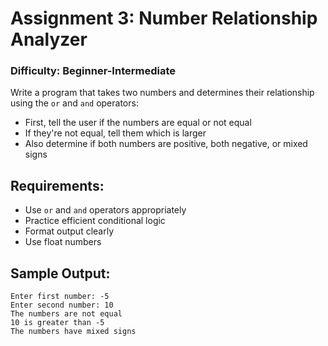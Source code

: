 # Assignment 3: Number Relationship Analyzer
### Difficulty: Beginner-Intermediate
Write a program that takes two numbers and determines their relationship using the `or` and `and` operators:

- First, tell the user if the numbers are equal or not equal
- If they're not equal, tell them which is larger
- Also determine if both numbers are positive, both negative, or mixed signs

## Requirements:

- Use `or` and `and` operators appropriately
- Practice efficient conditional logic
- Format output clearly
- Use float numbers

## Sample Output:
```
Enter first number: -5
Enter second number: 10
The numbers are not equal
10 is greater than -5
The numbers have mixed signs
```
